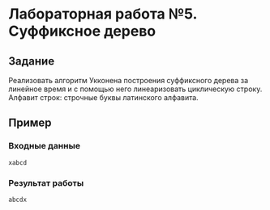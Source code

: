 # Лабораторная работа №5. Суффиксное дерево #

## Задание ##

Реализовать алгоритм Укконена построения суффиксного дерева за линейное время и с помощью него линеаризовать циклическую строку.
Алфавит строк: строчные буквы латинского алфавита.

## Пример ##
### Входные данные ###
```
xabcd
```
### Результат работы ###
```
abcdx
```
